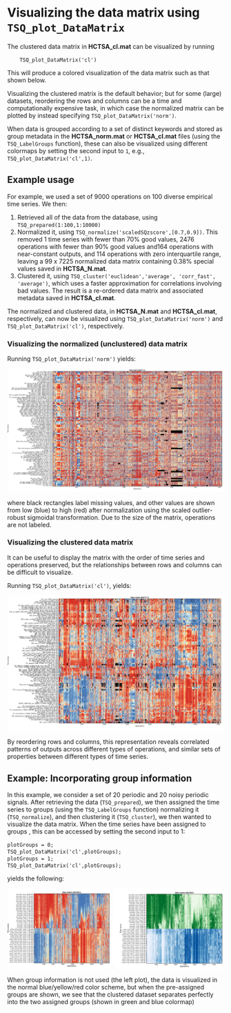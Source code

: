 # Visualizing the data matrix using `TSQ_plot_DataMatrix`
<!--{#sec:visualizing}-->

<!--There are many tasks that involve understanding the rich structure contained in data matrices by visualizing them.-->
<!--In this section we describe some basic tools we have developed to visualize the behavior of time series and operations in the data matrix.-->

<!--### Visualizing the data matrix using -->
<!--{#sec:visDatamatrix}-->

The clustered data matrix in **HCTSA_cl.mat** can be visualized by running

        TSQ_plot_DataMatrix('cl')

This will produce a colored visualization of the data matrix such as that shown below.

Visualizing the clustered matrix is the default behavior; but for some (large) datasets, reordering the rows and columns can be a time and computationally expensive task, in which case the normalized matrix can be plotted by instead specifying `TSQ_plot_DataMatrix('norm')`.

When data is grouped according to a set of distinct keywords and stored as group metadata in the **HCTSA_norm.mat** or **HCTSA_cl.mat** files (using the `TSQ_LabelGroups` function), these can also be visualized using different colormaps by setting the second input to `1`, e.g., `TSQ_plot_DataMatrix('cl',1)`.

## Example usage

For example, we used a set of 9000 operations on 100 diverse empirical time series.
We then:
1. Retrieved all of the data from the database, using `TSQ_prepared(1:100,1:10000)`
2. Normalized it, using `TSQ_normalize('scaledSQzscore',[0.7,0.9])`. This removed 1 time series with fewer than 70% good values, 2476 operations with fewer than 90% good values and164 operations with near-constant outputs, and 114 operations with zero interquartile range, leaving a 99 x 7225 normalized data matrix containing 0.38% special values saved in **HCTSA_N.mat**.
3. Clustered it, using `TSQ_cluster('euclidean','average', 'corr_fast', 'average')`, which uses a faster approximation for correlations involving bad values. The result is a re-ordered data matrix and associated metadata saved in **HCTSA_cl.mat**.

The normalized and clustered data, in **HCTSA_N.mat** and **HCTSA_cl.mat**, respectively, can now be visualized using `TSQ_plot_DataMatrix('norm')` and `TSQ_plot_DataMatrix('cl')`, respectively.

### Visualizing the normalized (unclustered) data matrix
Running `TSQ_plot_DataMatrix('norm')` yields:

![](normalized_data_matrix.png)

where black rectangles label missing values, and other values are shown from low (blue) to high (red) after normalization using the scaled outlier-robust sigmoidal transformation.
Due to the size of the matrix, operations are not labeled.

### Visualizing the clustered data matrix

It can be useful to display the matrix with the order of time series and operations preserved, but the relationships between rows and columns can be difficult to visualize.

Running `TSQ_plot_DataMatrix('cl')`, yields:

![](clustered_data_matrix.png)

By reordering rows and columns, this representation reveals correlated patterns of outputs across different types of operations, and similar sets of properties between different types of time series.

## Example: Incorporating group information

In this example, we consider a set of 20 periodic and 20 noisy periodic signals.
After retrieving the data (`TSQ_prepared`), we then assigned the time series to groups (using the `TSQ_LabelGroups` function) normalizing it (`TSQ_normalize`), and then clustering it (`TSQ_cluster`), we then wanted to visualize the data matrix.
When the time series have been assigned to groups , this can be accessed by setting the second input to 1:

    plotGroups = 0;
    TSQ_plot_DataMatrix('cl',plotGroups);
    plotGroups = 1;
    TSQ_plot_DataMatrix('cl',plotGroups);
    
yields the following:

![](plot_DataMatrix_grouped.png)

When group information is not used (the left plot), the data is visualized in the normal blue/yellow/red color scheme, but when the pre-assigned groups are shown, we see that the clustered dataset separates perfectly into the two assigned groups (shown in green and blue colormap)